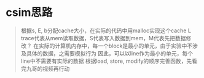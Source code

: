 # csim思路
> 根据s, E, b分配cache大小，在实际的代码中用malloc实现这个cache
> L trace代表从mem读取数据，S代表写入数据到mem，M代表先把数据修改？
> 在实际的计算机内存中，每一个block是最小的单元，由于实验中不涉及具体的数据，之需要模拟行为
> 因此，可以以line作为最小的单元，每个line中不需要有实际的数据
> 根据load, store, modify的顺序完善函数，先看完九哥的视频再行动